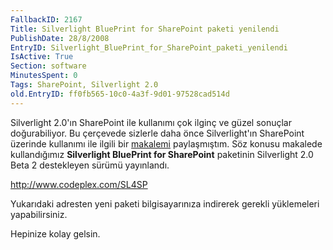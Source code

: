 ```yaml
---
FallbackID: 2167
Title: Silverlight BluePrint for SharePoint paketi yenilendi
PublishDate: 28/8/2008
EntryID: Silverlight_BluePrint_for_SharePoint_paketi_yenilendi
IsActive: True
Section: software
MinutesSpent: 0
Tags: SharePoint, Silverlight 2.0
old.EntryID: ff0fb565-10c0-4a3f-9d01-97528cad514d
---
```

Silverlight 2.0'ın SharePoint ile kullanımı çok ilginç ve güzel sonuçlar
doğurabiliyor. Bu çerçevede sizlerle daha önce Silverlight'ın SharePoint
üzerinde kullanımı ile ilgili bir
[makalemi](http://daron.yondem.com/tr/post/690517ba-c893-49f8-a744-07894794ca6f)
paylaşmıştım. Söz konusu makalede kullandığımız **Silverlight BluePrint
for SharePoint** paketinin Silverlight 2.0 Beta 2 destekleyen sürümü
yayınlandı.

<http://www.codeplex.com/SL4SP>

Yukarıdaki adresten yeni paketi bilgisayarınıza indirerek gerekli
yüklemeleri yapabilirsiniz.

Hepinize kolay gelsin.


